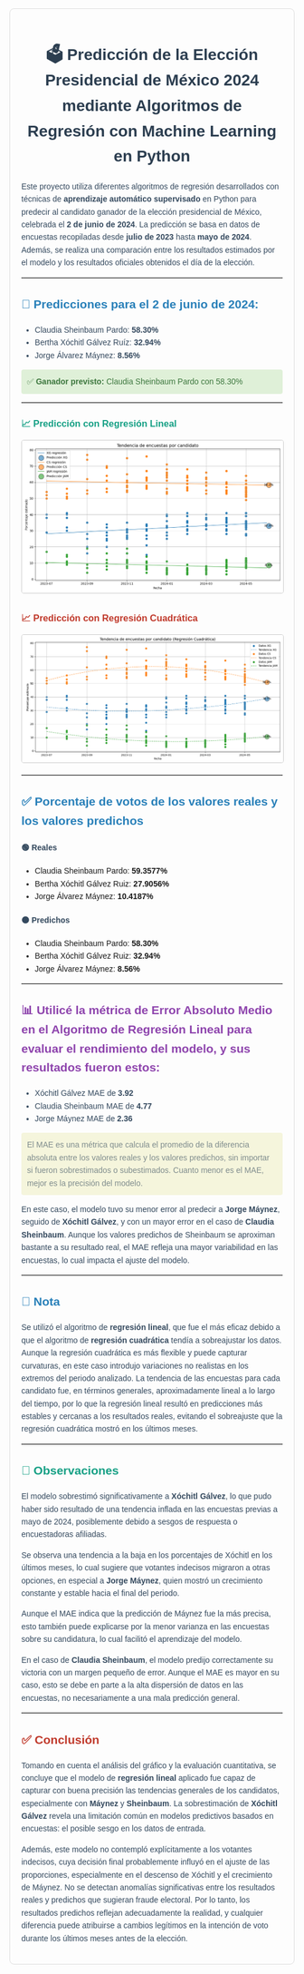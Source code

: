 <div style="font-family: Arial, sans-serif; line-height: 1.6; max-width: 900px; margin: auto; padding: 20px; border: 1px solid #ddd; border-radius: 8px; background-color: #fdfdfd;">

  <h1 style="text-align: center; color: #2c3e50;">
    🗳️ Predicción de la Elección Presidencial de México 2024 mediante Algoritmos de Regresión con Machine Learning en Python
  </h1>

  <p style="color: #34495e;">
    Este proyecto utiliza diferentes algoritmos de regresión desarrollados con técnicas de <strong>aprendizaje automático supervisado</strong> en Python para predecir al candidato ganador de la elección presidencial de México, celebrada el <strong>2 de junio de 2024</strong>. La predicción se basa en datos de encuestas recopiladas desde <strong>julio de 2023</strong> hasta <strong>mayo de 2024</strong>. Además, se realiza una comparación entre los resultados estimados por el modelo y los resultados oficiales obtenidos el día de la elección.
  </p>

  <hr style="border-top: 1px solid #ccc;">

  <h2 style="color: #2980b9;">🎯 Predicciones para el 2 de junio de 2024:</h2>
  
  <ul style="color: #34495e;">
    <li>Claudia Sheinbaum Pardo: <strong>58.30%</strong></li>
    <li>Bertha Xóchitl Gálvez Ruíz: <strong>32.94%</strong></li>
    <li>Jorge Álvarez Máynez: <strong>8.56%</strong></li>
  </ul>

  <p style="background-color: #dff0d8; padding: 10px; border-radius: 4px; color: #3c763d;">
    ✅ <strong>Ganador previsto:</strong> Claudia Sheinbaum Pardo con 58.30%
  </p>

  <hr style="border-top: 1px solid #ccc;">

  <h3 style="color: #16a085;">📈 Predicción con Regresión Lineal</h3>
  <img src="Figure_1.png" alt="Predicción 2024" style="max-width: 100%; border: 1px solid #ccc; border-radius: 4px;">

  <h3 style="color: #c0392b;">📈 Predicción con Regresión Cuadrática</h3>
  <img src="Figure_2.png" alt="Predicción 2024" style="max-width: 100%; border: 1px solid #ccc; border-radius: 4px;">

  <hr style="border-top: 1px solid #ccc;">

  <h2 style="color: #2980b9;">✅ Porcentaje de votos de los valores reales y los valores predichos</h2>

  <h4 style="color: #34495e;">🟢 Reales</h4>
  <ul>
    <li>Claudia Sheinbaum Pardo: <strong>59.3577%</strong></li>
    <li>Bertha Xóchitl Gálvez Ruiz: <strong>27.9056%</strong></li>
    <li>Jorge Álvarez Máynez: <strong>10.4187%</strong></li>
  </ul>

  <h4 style="color: #34495e;">🟠 Predichos</h4>
  <ul>
    <li>Claudia Sheinbaum Pardo: <strong>58.30%</strong></li>
    <li>Bertha Xóchitl Gálvez Ruiz: <strong>32.94%</strong></li>
    <li>Jorge Álvarez Máynez: <strong>8.56%</strong></li>
  </ul>

  <hr style="border-top: 1px solid #ccc;">

  <h2 style="color: #8e44ad;">📊 Utilicé la métrica de Error Absoluto Medio en el Algoritmo de Regresión Lineal para evaluar el rendimiento del modelo, y sus resultados fueron estos:</h2>
  <ul style="color: #34495e;">
    <li>Xóchitl Gálvez MAE de <strong>3.92</strong></li>
    <li>Claudia Sheinbaum MAE de <strong>4.77</strong></li>
    <li>Jorge Máynez MAE de <strong>2.36</strong></li>
  </ul>

  <p style="background-color: #f5f5dc; padding: 10px; border-radius: 4px; color: #7f8c8d;">
    El MAE es una métrica que calcula el promedio de la diferencia absoluta entre los valores reales y los valores predichos, sin importar si fueron sobrestimados o subestimados. Cuanto menor es el MAE, mejor es la precisión del modelo.
  </p>

  <p style="color: #34495e;">
    En este caso, el modelo tuvo su menor error al predecir a <strong>Jorge Máynez</strong>, seguido de <strong>Xóchitl Gálvez</strong>, y con un mayor error en el caso de <strong>Claudia Sheinbaum</strong>. Aunque los valores predichos de Sheinbaum se aproximan bastante a su resultado real, el MAE refleja una mayor variabilidad en las encuestas, lo cual impacta el ajuste del modelo.
  </p>

  <hr style="border-top: 1px solid #ccc;">

  <h2 style="color: #2980b9;">📝 Nota</h2>
  <p style="color: #34495e;">
    Se utilizó el algoritmo de <strong>regresión lineal</strong>, que fue el más eficaz debido a que el algoritmo de <strong>regresión cuadrática</strong> tendía a sobreajustar los datos. Aunque la regresión cuadrática es más flexible y puede capturar curvaturas, en este caso introdujo variaciones no realistas en los extremos del periodo analizado. La tendencia de las encuestas para cada candidato fue, en términos generales, aproximadamente lineal a lo largo del tiempo, por lo que la regresión lineal resultó en predicciones más estables y cercanas a los resultados reales, evitando el sobreajuste que la regresión cuadrática mostró en los últimos meses.
  </p>

  <hr style="border-top: 1px solid #ccc;">

  <h2 style="color: #16a085;">🔎 Observaciones</h2>
  <p style="color: #34495e;">
    El modelo sobrestimó significativamente a <strong>Xóchitl Gálvez</strong>, lo que pudo haber sido resultado de una tendencia inflada en las encuestas previas a mayo de 2024, posiblemente debido a sesgos de respuesta o encuestadoras afiliadas.
  </p>
  <p style="color: #34495e;">
    Se observa una tendencia a la baja en los porcentajes de Xóchitl en los últimos meses, lo cual sugiere que votantes indecisos migraron a otras opciones, en especial a <strong>Jorge Máynez</strong>, quien mostró un crecimiento constante y estable hacia el final del periodo.
  </p>
  <p style="color: #34495e;">
    Aunque el MAE indica que la predicción de Máynez fue la más precisa, esto también puede explicarse por la menor varianza en las encuestas sobre su candidatura, lo cual facilitó el aprendizaje del modelo.
  </p>
  <p style="color: #34495e;">
    En el caso de <strong>Claudia Sheinbaum</strong>, el modelo predijo correctamente su victoria con un margen pequeño de error. Aunque el MAE es mayor en su caso, esto se debe en parte a la alta dispersión de datos en las encuestas, no necesariamente a una mala predicción general.
  </p>

  <hr style="border-top: 1px solid #ccc;">

  <h2 style="color: #c0392b;">✅ Conclusión</h2>
  <p style="color: #34495e;">
    Tomando en cuenta el análisis del gráfico y la evaluación cuantitativa, se concluye que el modelo de <strong>regresión lineal</strong> aplicado fue capaz de capturar con buena precisión las tendencias generales de los candidatos, especialmente con <strong>Máynez</strong> y <strong>Sheinbaum</strong>. La sobrestimación de <strong>Xóchitl Gálvez</strong> revela una limitación común en modelos predictivos basados en encuestas: el posible sesgo en los datos de entrada.
  </p>
  <p style="color: #34495e;">
    Además, este modelo no contempló explícitamente a los votantes indecisos, cuya decisión final probablemente influyó en el ajuste de las proporciones, especialmente en el descenso de Xóchitl y el crecimiento de Máynez. No se detectan anomalías significativas entre los resultados reales y predichos que sugieran fraude electoral. Por lo tanto, los resultados predichos reflejan adecuadamente la realidad, y cualquier diferencia puede atribuirse a cambios legítimos en la intención de voto durante los últimos meses antes de la elección.
  </p>

</div>
